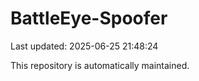 # BattleEye-Spoofer

Last updated: 2025-06-25 21:48:24

This repository is automatically maintained.
